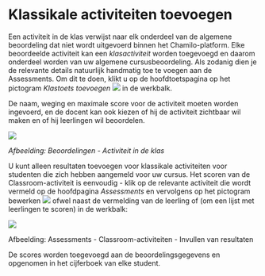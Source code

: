 # Klassikale activiteiten toevoegen

Een activiteit in de klas verwijst naar elk onderdeel van de algemene beoordeling dat niet wordt uitgevoerd binnen het Chamilo-platform. Elke beoordeelde activiteit kan een *klasactiviteit* worden toegevoegd en daarom onderdeel worden van uw algemene cursusbeoordeling. Als zodanig dien je de relevante details natuurlijk handmatig toe te voegen aan de Assessments. Om dit te doen, klikt u op de hoofdtoetspagina op het pictogram *Klastoets toevoegen* ![](../../.gitbook/assets/graphics197%20%283%29.png) in de werkbalk.

De naam, weging en maximale score voor de activiteit moeten worden ingevoerd, en de docent kan ook kiezen of hij de activiteit zichtbaar wil maken en of hij leerlingen wil beoordelen.

![](../../.gitbook/assets/images138%20%284%29.png)

*Afbeelding: Beoordelingen - Activiteit in de klas*

U kunt alleen resultaten toevoegen voor klassikale activiteiten voor studenten die zich hebben aangemeld voor uw cursus. Het scoren van de Classroom-activiteit is eenvoudig - klik op de relevante activiteit die wordt vermeld op de hoofdpagina *Assessments* en vervolgens op het pictogram bewerken ![](../../.gitbook/assets/graphics199%20%283%29.png) ofwel naast de vermelding van de leerling of (om een lijst met leerlingen te scoren) in de werkbalk:

![](../../.gitbook/assets/images139%20%284%29.png)
 
 
Afbeelding: Assessments - Classroom-activiteiten - Invullen van resultaten

De scores worden toegevoegd aan de beoordelingsgegevens en opgenomen in het cijferboek van elke student.
